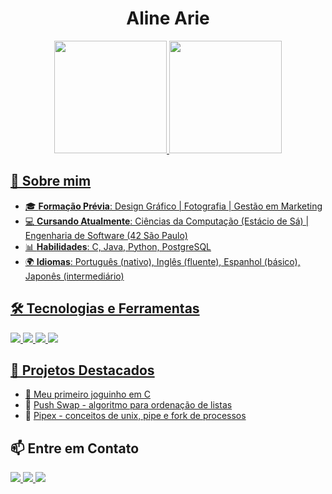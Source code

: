 <!-- README.md para o GitHub Profile -->

<h1 align="center"> Aline Arie </h1>

<div align="center">
<a href="https://github.com/IgnisFowl">
<img loading="lazy" height="180em" src="https://github-readme-stats.vercel.app/api/top-langs/?username=isb-op&layout=compact&langs_count=7&theme=dracula"/>
<img loading="lazy" height="180em" src="https://github-readme-stats.vercel.app/api?username=isb-op&show_icons=true&theme=dracula&include_all_commits=true&count_private=true"/>
</div>

## 🚀 Sobre mim

- 🎓 **Formação Prévia**: Design Gráfico | Fotografia | Gestão em Marketing
- 💻 **Cursando Atualmente**: Ciências da Computação (Estácio de Sá) | Engenharia de Software (42 São Paulo)
- 📊 **Habilidades**: C, Java, Python, PostgreSQL 
- 🌍 **Idiomas**: Português (nativo), Inglês (fluente), Espanhol (básico), Japonês (intermediário)

## 🛠️ Tecnologias e Ferramentas
<p>
  <img src="https://img.shields.io/badge/C-purple?style=for-the-badge">
  <img src="https://img.shields.io/badge/Python-lightblue?style=for-the-badge&logo=python">
  <img src="https://img.shields.io/badge/Java-ED8B00?style=for-the-badge&logo=java&logoColor=white">
  <img src="https://img.shields.io/badge/PostgreSQL-316192?style=for-the-badge&logo=postgresql&logoColor=white">
</p>

## 📂 Projetos Destacados
- 🔹 [Meu primeiro joguinho em C](https://github.com/IgnisFowl/42/tree/main/so_long)
- 🔹 [Push Swap - algoritmo para ordenação de listas](https://github.com/IgnisFowl/42/tree/main/push_swap)
- 🔹 [Pipex - conceitos de unix, pipe e fork de processos](https://github.com/IgnisFowl/42/tree/main/pipex)

## 📫 Entre em Contato
<p>
  <a href="https://www.linkedin.com/in/alinequeiroz1990/" target="_blank">
    <img src="https://img.shields.io/badge/LinkedIn-blue?style=for-the-badge&logo=linkedin&logoColor=white">
  </a>
  <a href="mailto:alineariecq@gmail.com">
    <img src="https://img.shields.io/badge/Email-D14836?style=for-the-badge&logo=gmail&logoColor=white">
  </a>
  <a href="https://www.instagram.com/cadete_aarie/" target="_blank"><img loading="lazy" src="https://img.shields.io/badge/-Instagram-%23E4405F?style=for-the-badge&logo=instagram&logoColor=white" target="_blank"></a>
</p>

